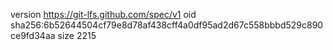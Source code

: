 version https://git-lfs.github.com/spec/v1
oid sha256:6b52644504cf79e8d78af438cff4a0df95ad2d67c558bbbd529c890ce9fd34aa
size 2215
